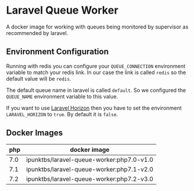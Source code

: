 # Laravel Queue Worker

A docker image for working with queues being monitored by supervisor as recommended by laravel.

## Environment Configuration

Running with redis you can configure your `QUEUE_CONNECTION` environment variable to match your redis link. In our case the link is called `redis` so the default value will be `redis`.

The default queue name in laravel is called `default`. So we configured the `QUEUE_NAME` environment variable to this value.

If you want to use [Laravel Horizon](https://laravel.com/docs/5.5/horizon) then you have to set the environment `LARAVEL_HORIZON` to `true`. By default it is `false`.


## Docker Images

| php | docker image |
| --- | ------------ |
| 7.0 | ipunktbs/laravel-queue-worker:php7.0-v1.0 |
| 7.1 | ipunktbs/laravel-queue-worker:php7.1-v2.0 |
| 7.2 | ipunktbs/laravel-queue-worker:php7.2-v3.0 |
